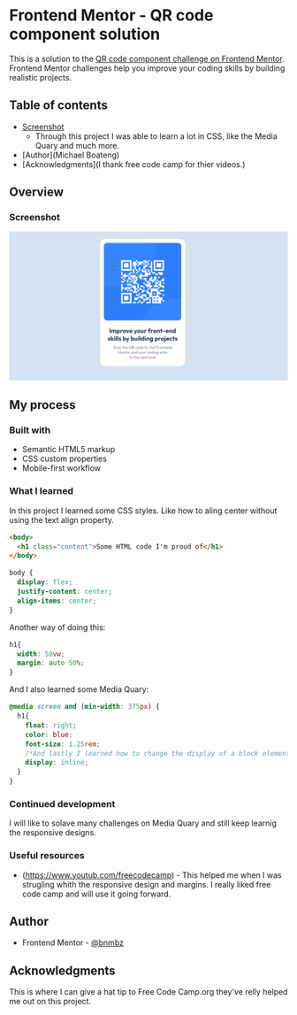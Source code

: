 # Frontend Mentor - QR code component solution

This is a solution to the [QR code component challenge on Frontend Mentor](https://www.frontendmentor.io/challenges/qr-code-component-iux_sIO_H). Frontend Mentor challenges help you improve your coding skills by building realistic projects. 

## Table of contents

- [Screenshot](./images/screenShort/Frontend%20Mentor%20_%20QR%20code%20component%20-%20Google%20Chrome%203_9_2023%2010_49_20%20PM.png)
  - Through this project I was able to learn a lot in CSS, like the Media Quary and much more.
- [Author](Michael Boateng)
- [Acknowledgments](I thank free code camp for thier videos.)


## Overview

### Screenshot

![](./images/screenShort/Frontend%20Mentor%20_%20QR%20code%20component%20-%20Google%20Chrome%203_9_2023%2010_49_20%20PM.png)



## My process

### Built with

- Semantic HTML5 markup
- CSS custom properties
- Mobile-first workflow

### What I learned

In this project I learned some CSS styles. Like how to aling center without using the text align property.

```html
<body>
  <h1 class="content">Some HTML code I'm proud of</h1>
</body>
```
```css
body {
  display: flex;
  justify-content: center;
  align-items: center;
}
```
Another way of doing this:
```css
h1{
  width: 50vw;
  margin: auto 50%;
}
```
And I also learned some Media Quary:
```css
@media screen and (min-width: 375px) {
  h1{
    float: right;
    color: blue;
    font-size: 1.25rem;
    /*And lastly I learned how to change the display of a block element.*/
    display: inline;
  }
}
```





### Continued development
I will like to solave many challenges on Media Quary and still keep learnig the responsive designs.



### Useful resources

- (https://www.youtub.com/freecodecamp) - This helped me when I was strugling whith the responsive design and margins. I really liked free code camp and will use it going forward.



## Author
- Frontend Mentor - [@bnmbz](https://www.frontendmentor.io/profile/yourusername)


## Acknowledgments

This is where I can give a hat tip to Free Code Camp.org they've relly helped me out on this project.


